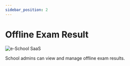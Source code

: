 ```yaml
---
sidebar_position: 2
---
```


# Offline Exam Result

![e-School SaaS](../../static/images/schooladmin/offline-exam-result.png)

School admins can view and manage offline exam results. 